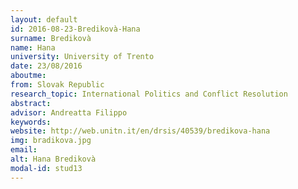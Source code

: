 ```yaml
---
layout: default 
id: 2016-08-23-Bredikovà-Hana
surname: Bredikovà
name: Hana
university: University of Trento
date: 23/08/2016
aboutme: 
from: Slovak Republic
research_topic: International Politics and Conflict Resolution
abstract: 
advisor: Andreatta Filippo
keywords: 
website: http://web.unitn.it/en/drsis/40539/bredikova-hana
img: bradikova.jpg
email: 
alt: Hana Bredikovà
modal-id: stud13
---
```


